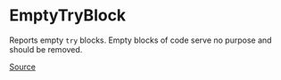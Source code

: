 # EmptyTryBlock

Reports empty `try` blocks. Empty blocks of code serve no purpose and should be removed.


[Source](https://detekt.github.io/detekt/empty-blocks.html#emptytryblock)
